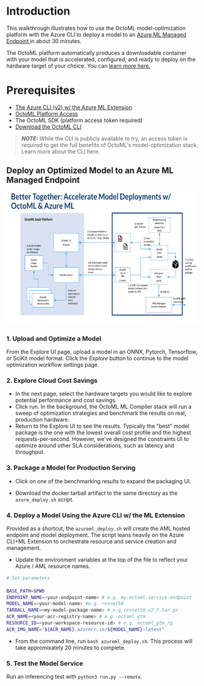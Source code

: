 # Introduction
This walkthrough illustrates how to use the OctoML model-optimization platform with the Azure CLI to deploy a model to an <a href="https://learn.microsoft.com/en-us/azure/machine-learning/concept-endpoints"> Azure ML Managed Endpoint </a> in about 30 minutes. 

The OctoML platform automatically produces a downloadable container with your model that is accelerated, configured, and ready to deploy on the hardware target of your choice. You can <a href="https://octoml.ai/">learn more here.</a> 

# Prerequisites
* <a href="https://learn.microsoft.com/en-us/azure/machine-learning/how-to-configure-cli?tabs=public">The Azure CLI (v2) w/ the Azure ML Extension</a>
* <a href="https://octoml.ai/">OctoML Platform Access</a>
* The OctoML SDK (platform access token required)
* <a href="https://try.octoml.ai/cli/">Download the OctoML CLI</a>

> **_NOTE:_**  While the CLI is publicly available to try, an access token is required to get the full benefits of OctoML's model-optimization stack. Learn more about the CLI here. 

## Deploy an Optimized Model to an Azure ML Managed Endpoint

<img src="workflow.png" width="650" height="350"></img>

### 1. Upload and Optimize a Model
From the Explore UI page, upload a model in an ONNX, Pytorch, Tensorflow, or SciKit model format. Click the *Explore* button to continue to the model optimization workflow settings page.

### 2. Explore Cloud Cost Savings
* In the next page, select the hardware targets you would like to explore potential performance and cost savings. 
* Click run. In the background, the OctoML ML Compiler stack will run a sweep of optimization strategies and benchmark the results on real, production hardware. 
* Return to the Explore UI to see the results. Typically the "best" model package is the one with the lowest overall cost profile and the highest requests-per-second. However, we've designed the constraints UI to optimize around other SLA considerations, such as latency and throughput.

### 3. Package a Model for Production Serving
* Click on one of the benchmarking results to expand the packaging UI. 

* Download the docker tarball artifact to the same directory as the `azure_deploy.sh` script. 

### 4. Deploy a Model Using the Azure CLI w/ the ML Extension
Provided as a shortcut, the `azureml_deploy.sh` will create the AML hosted endpoint and model deployment. The script leans heavily on the Azure CLI+ML Extension to orchestrate resource and service creation and management. 

 * Update the environment variables at the top of the file to reflect your Azure / AML resource names. 
 ```bash 
# Set parameters

BASE_PATH=$PWD
ENDPOINT_NAME=<your-endpoint-name> # e.g. my-octoml-service-endpoint
MODEL_NAME=<your-model-name> #e.g. resnet50
TARBALL_NAME=<my-model-package-name> # e.g.resnet50_v2_7.tar.gz
ACR_NAME=<your-acr-registry-name> # e.g. octoml_gtm
RESOURCE_ID=<your-workspace-resource-id> # e.g. octoml_gtm_rg
ACR_IMG_NAME="${ACR_NAME}.azurecr.io/${MODEL_NAME}:latest"

```
 * From the command line, run `bash azureml_deploy.sh`. This process will take appromixately 20 minutes to complete.

### 5. Test the Model Service
Run an inferencing test with `python3 run.py --remote`.